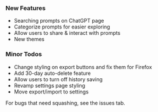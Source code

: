 ### New Features
- Searching prompts on ChatGPT page
- Categorize prompts for easier exploring
- Allow users to share & interact with prompts
- New themes


### Minor Todos
- Change styling on export buttons and fix them for Firefox
- Add 30-day auto-delete feature
- Allow users to turn off history saving
- Revamp settings page styling
- Move export/import to settings

For bugs that need squashing, see the issues tab. 
